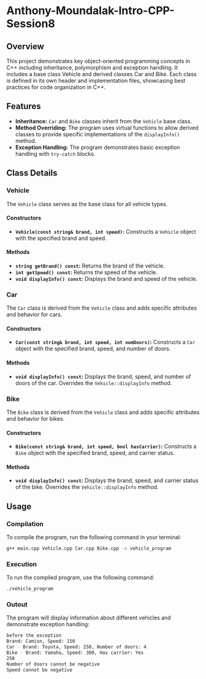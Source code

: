 # Anthony-Moundalak-Intro-CPP-Session8

## Overview

This project demonstrates key object-oriented programming concepts in C++ including inheritance, polymorphism and exception handling. It includes a base class Vehicle and derived classes Car and Bike. Each class is defined in its own header and implementation files, showcasing best practices for code organization in C++.

## Features

- **Inheritance:** `Car` and `Bike` classes inherit from the `Vehicle` base class.
- **Method Overriding:** The program uses virtual functions to allow derived classes to provide specific implementations of the `displayInfo()` method.
- **Exception Handling:** The program demonstrates basic exception handling with `try-catch` blocks.

## Class Details

### Vehicle

The `Vehicle` class serves as the base class for all vehicle types.

#### Constructors

- **`Vehicle(const string& brand, int speed)`:** Constructs a `Vehicle` object with the specified brand and speed.

#### Methods

- **`string getBrand() const`:** Returns the brand of the vehicle.
- **`int getSpeed() const`:** Returns the speed of the vehicle.
- **`void displayInfo() const`:** Displays the brand and speed of the vehicle.

### Car

The `Car` class is derived from the `Vehicle` class and adds specific attributes and behavior for cars.

#### Constructors

- **`Car(const string& brand, int speed, int numDoors)`:** Constructs a `Car` object with the specified brand, speed, and number of doors.

#### Methods

- **`void displayInfo() const`:** Displays the brand, speed, and number of doors of the car. Overrides the `Vehicle::displayInfo` method.

### Bike

The `Bike` class is derived from the `Vehicle` class and adds specific attributes and behavior for bikes.

#### Constructors

- **`Bike(const string& brand, int speed, bool hasCarrier)`:** Constructs a `Bike` object with the specified brand, speed, and carrier status.

#### Methods

- **`void displayInfo() const`:** Displays the brand, speed, and carrier status of the bike. Overrides the `Vehicle::displayInfo` method.

## Usage

### Compilation

To compile the program, run the following command in your terminal:

```sh
g++ main.cpp Vehicle.cpp Car.cpp Bike.cpp -o vehicle_program
```

### Execution

To run the compiled program, use the following command:

```sh
./vehicle_program
```

### Outout

The program will display information about different vehicles and demonstrate exception handling:

```sh
before the exception
Brand: Camion, Speed: 150
Car - Brand: Toyota, Speed: 250, Number of doors: 4
Bike - Brand: Yamaha, Speed: 300, Has carrier: Yes
250
Number of doors cannot be negative
Speed cannot be negative
```
